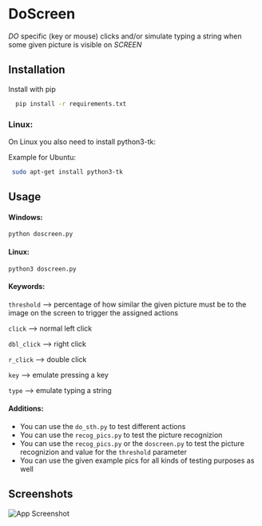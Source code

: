 
# DoScreen

*DO* specific (key or mouse) clicks and/or simulate typing a string when some given picture is visible on *SCREEN*
## Installation

Install with pip

```bash
  pip install -r requirements.txt
```

### Linux:
On Linux you also need to install python3-tk:

Example for Ubuntu:
```bash
 sudo apt-get install python3-tk
 ```
## Usage

#### Windows:
`python doscreen.py`

#### Linux:
`python3 doscreen.py`

#### Keywords:
`threshold` --> percentage of how similar the given picture must be to the image on the screen to trigger the assigned actions

`click` --> normal left click

`dbl_click` --> right click

`r_click` --> double click

`key` --> emulate pressing a key

`type` --> emulate typing a string


#### Additions:
 - You can use the `do_sth.py` to test different actions
 - You can use the `recog_pics.py` to test the picture recognizion
 - You can use the `recog_pics.py` or the `doscreen.py` to test the picture recognizion and value for the `threshold` parameter
 - You can use the given example pics for all kinds of testing purposes as well


## Screenshots

![App Screenshot](https://via.placeholder.com/468x300?text=App+Screenshot+Here)

